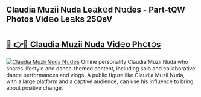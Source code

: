 ## Claudia Muzii Nuda Le𝚊k𝚎d N𝚞𝚍es - Part-tQW Photos Vid𝚎o Le𝚊ks 25QsV

# <h2><a href="http://fbc0eq.evod.top/?m=Claudia+Muzii+Nuda">🔗 👉🔴 Claudia Muzii Nuda Vid𝚎o Ph𝚘t𝚘s</a></h2>

[![Claudia Muzii Nuda N𝚞d𝚎s](https://i.imgur.com/8V9OHl7.gif)](http://fbc0eq.evod.top/?m=Claudia+Muzii+Nuda)
Online personality Claudia Muzii Nuda who shares lifestyle and dance-themed content, including solo and collaborative dance performances and vlogs. A public figure like Claudia Muzii Nuda, with a large platform and a captive audience, can use his influence to bring about positive change. 

